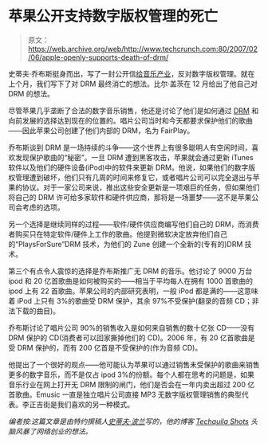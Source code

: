 # 苹果公开支持数字版权管理的死亡

> 原文：<https://web.archive.org/web/http://www.techcrunch.com:80/2007/02/06/apple-openly-supports-death-of-drm/>

史蒂夫·乔布斯挺身而出，写了一封公开信[给音乐产业](https://web.archive.org/web/20220818065409/http://www.apple.com/hotnews/thoughtsonmusic/)，反对数字版权管理。就在上个月，我们写下了对 DRM 最终消亡的想法。比尔·盖茨在 12 月给出了他自己对 DRM 的想法。

尽管苹果几乎垄断了合法的数字音乐销售，他还是讨论了他们是如何通过 [DRM](https://web.archive.org/web/20220818065409/http://www.beta.techcrunch.com/2006/09/19/a-week-in-drm-wonderland/) 和向前发展的选择达到现在的位置的。唱片公司当时和今天都要求保护他们的歌曲——因此苹果公司创建了他们内部的 DRM，名为 FairPlay。

乔布斯谈到 DRM 是一场持续的斗争——这个世界上有很多聪明人有空闲时间，喜欢发现保护歌曲的“秘密”。一旦 DRM 遭到黑客攻击，苹果就会通过更新 iTunes 软件以及他们的硬件设备(iPod)中的软件来更新 DRM。他说，如果他们的数字版权管理遭到破坏，他们只有几周的时间来修复它，或者唱片公司可以完全退出与苹果的协议。对于一家公司来说，推出这些安全更新是一项艰巨的任务，但如果他们将自己的 DRM 许可给多家软件和硬件供应商，那将是一场噩梦——这不是苹果公司会考虑的选项。

另一个选择是继续同样的过程——软件/硬件供应商编写他们自己的 DRM，而消费者购买只在特定软件/硬件上工作的歌曲。他提到微软决定放弃他们自己的“PlaysForSure”DRM 技术，为他们的 Zune 创建一个全新的(专有的)DRM 技术。

第三个有点令人震惊的选择是乔布斯推广无 DRM 的音乐。他讨论了 9000 万台 ipod 和 20 亿首歌曲是如何被购买的——相当于平均每人在拥有 1000 首歌曲的 ipod 上有 22 首歌曲。苹果公司的内部研究表明，一般 iPod 都是满的——这意味着 iPod 上只有 3%的歌曲受 DRM 保护，其余 97%不受保护(翻录的音频 CD；非法下载的曲目)。

乔布斯讨论了唱片公司 90%的销售收入是如何来自销售的数十亿张 CD——没有 DRM 保护的 CD(消费者可以回家撕掉他们的 CD)。2006 年，有 20 亿首歌曲是受 DRM 保护的，而有 200 亿首是不受保护的(作为音频 CD)。

他提出了一个很好的观点——他可能认为苹果可以通过销售未受保护的歌曲来销售更多的数字音乐，而不是仅占 ipod 3%的份额。每个人都在思考的问题是，如果音乐行业在网上打开无 DRM 限制的闸门，他们是否会在一年内卖出超过 200 亿首歌曲。Emusic 一直是独立唱片公司直接 MP3 无数字版权管理销售的典型代表。李正吉街是我们喜欢的另一种模式。

*编者按:这篇文章是由特约撰稿人[史蒂夫·波兰](https://web.archive.org/web/20220818065409/http://www.vestedventures.com/)写的，他的博客 [Techquila Shots](https://web.archive.org/web/20220818065409/http://www.techquilashots.com/) 头脑风暴了网络创业的想法。*